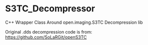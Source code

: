 # S3TC_Decompressor
C++ Wrapper Class Around open.imaging.S3TC Decompression lib  

Original .dds decompression code is from: https://github.com/SoLaRGit/openS3TC  
